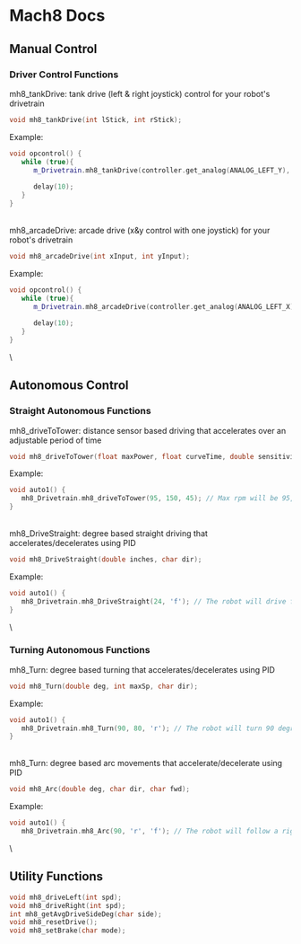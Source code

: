 # Mach8 Docs

## Manual Control
### Driver Control Functions
mh8_tankDrive: tank drive (left & right joystick) control for your robot's drivetrain
```c++
void mh8_tankDrive(int lStick, int rStick);
```
Example: 
```c++
void opcontrol() {
   while (true){
      m_Drivetrain.mh8_tankDrive(controller.get_analog(ANALOG_LEFT_Y), controller.get_analog(ANALOG_RIGHT_Y));
      
      delay(10);
   }
}
```
 \
mh8_arcadeDrive: arcade drive (x&y control with one joystick) for your robot's drivetrain
```c++
void mh8_arcadeDrive(int xInput, int yInput);
```
Example:
```c++
void opcontrol() {
   while (true){
      m_Drivetrain.mh8_arcadeDrive(controller.get_analog(ANALOG_LEFT_X), controller.get_analog(ANALOG_LEFT_Y));
      
      delay(10);
   }
}
```
 \

## Autonomous Control
### Straight Autonomous Functions
mh8_driveToTower: distance sensor based driving that accelerates over an adjustable period of time
```c++
void mh8_driveToTower(float maxPower, float curveTime, double sensitivity);
```
Example:
```c++
void auto1() {
   mh8_Drivetrain.mh8_driveToTower(95, 150, 45); // Max rpm will be 95, The robot will accelerate over 150 ms, The robot will stop moving 45mm from an object
}
```
 \
mh8_DriveStraight: degree based straight driving that accelerates/decelerates using PID
```c++
void mh8_DriveStraight(double inches, char dir);
```
Example:
```c++
void auto1() {
   mh8_Drivetrain.mh8_DriveStraight(24, 'f'); // The robot will drive forward 24 inches in the forward direction
}
```
 \

### Turning Autonomous Functions
mh8_Turn: degree based turning that accelerates/decelerates using PID
```c++
void mh8_Turn(double deg, int maxSp, char dir);
```
Example:
```c++
void auto1() {
   mh8_Drivetrain.mh8_Turn(90, 80, 'r'); // The robot will turn 90 degrees to the right with a maximum speed of 80
}
```
 \
mh8_Turn: degree based arc movements that accelerate/decelerate using PID
```c++
void mh8_Arc(double deg, char dir, char fwd);
```
Example:
```c++
void auto1() {
   mh8_Drivetrain.mh8_Arc(90, 'r', 'f'); // The robot will follow a right arc path for 90 degrees in the forward direction
```
 \
## Utility Functions
```c++
void mh8_driveLeft(int spd);
void mh8_driveRight(int spd);
int mh8_getAvgDriveSideDeg(char side);
void mh8_resetDrive();
void mh8_setBrake(char mode);
```
